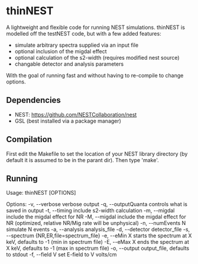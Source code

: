# thinNEST
A lightweight and flexible code for running NEST simulations. thinNEST is modelled off the testNEST code, but with a few added features: 
- simulate arbitrary spectra supplied via an input file
- optional inclusion of the migdal effect
- optional calculation of the s2-width (requires modified nest source)
- changable detector and analysis parameters

With the goal of running fast and without having to re-compile to change options.

## Dependencies

- NEST: https://github.com/NESTCollaboration/nest
- GSL (best installed via a package manager)

## Compilation

First edit the Makefile to set the location of your NEST library directory (by default it is assumed to be in the parant dir).
Then type 'make'.

## Running

Usage: thinNEST [OPTIONS]  

Options:
        -v, --verbose   verbose output
        -q, --outputQuanta      controls what is saved in output
        -t, --timing    include s2-width calculation
        -m, --migdal    include the migdal effect for NR
        -M, --migdal    include the migdal effect for NR (optimized, relative NR/Mig rate will be unphysical)
        -n, --numEvents N       simulate N events
        -a, --analysis analysis_file
        -d, --detector detector_file
        -s, --spectrum {NR,ER,file=spectrum_file}
        -e, --eMin X    starts the spectrum at X keV, defaults to -1 (min in spectrum file)
        -E, --eMax X    ends the spectrum at X keV, defaults to -1 (max in spectrum file)
        -o, --output output_file, defaults to stdout
        -f, --field V   set E-field to V volts/cm
